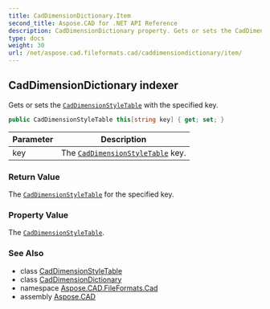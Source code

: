 ```yaml
---
title: CadDimensionDictionary.Item
second_title: Aspose.CAD for .NET API Reference
description: CadDimensionDictionary property. Gets or sets the CadDimensionStyleTable with the specified key
type: docs
weight: 30
url: /net/aspose.cad.fileformats.cad/caddimensiondictionary/item/
---
```

## CadDimensionDictionary indexer

Gets or sets the [`CadDimensionStyleTable`](../../../aspose.cad.fileformats.cad.cadtables/caddimensionstyletable/) with the specified key.

```csharp
public CadDimensionStyleTable this[string key] { get; set; }
```

| Parameter | Description |
| --- | --- |
| key | The [`CadDimensionStyleTable`](../../../aspose.cad.fileformats.cad.cadtables/caddimensionstyletable/) key. |

### Return Value

The [`CadDimensionStyleTable`](../../../aspose.cad.fileformats.cad.cadtables/caddimensionstyletable/) for the specified key.

### Property Value

The [`CadDimensionStyleTable`](../../../aspose.cad.fileformats.cad.cadtables/caddimensionstyletable/).

### See Also

* class [CadDimensionStyleTable](../../../aspose.cad.fileformats.cad.cadtables/caddimensionstyletable/)
* class [CadDimensionDictionary](../)
* namespace [Aspose.CAD.FileFormats.Cad](../../caddimensiondictionary/)
* assembly [Aspose.CAD](../../../)


